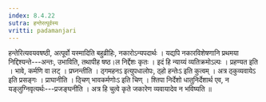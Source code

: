 ```yaml
---
index: 8.4.22
sutra: हन्तेरत्पूर्वस्य
vritti: padamanjari
---
```


 हन्तेरित्यवयवषष्ठी, अत्पूर्वो यस्मादिति बहुव्रीहिः, नकारोऽन्यपदार्थः । यद्यपि नकारविशेषणानि प्रथमया निद्दिश्यन्ते---अन्तः, उभाविति, तथापीह षष्ठ।ल निर्द्देशः कृतः । इदं हि न्याय्यं व्यतिक्रमोऽल्पः । प्रहण्यत इति । भावे, कर्मणि वा लट् । प्रघ्नन्तीति । ठ्गमहनऽ इत्युपधालोपः, ठ्हो हन्तेःऽ इति कुत्वम् । अत्र ठ्कुव्यवायेऽ इति प्रसङ्गः । प्राघानीति । ठ्चिण् भावकर्मणोःऽ इति चिण् । श्तिपा निर्देशो धातुनिर्देशार्थ एव, न यङ्लुग्निवृत्यर्थः---प्रजङ्घनीति । अत्र हि चुत्वे कृते जकारेण व्यवायादेव न भविष्यति ॥